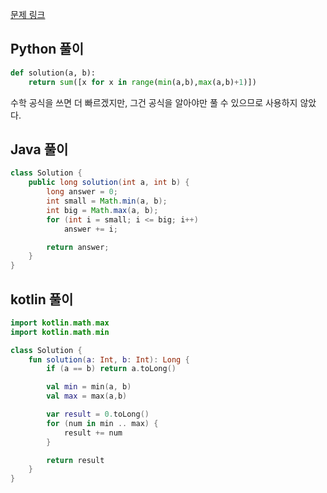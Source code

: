 [문제 링크](https://programmers.co.kr/learn/courses/30/lessons/12912)


## Python 풀이
```python
def solution(a, b):
    return sum([x for x in range(min(a,b),max(a,b)+1)])
```
수학 공식을 쓰면 더 빠르겠지만, 그건 공식을 알아야만 풀 수 있으므로 사용하지 않았다.

## Java 풀이
```java
class Solution {
    public long solution(int a, int b) {
        long answer = 0;
        int small = Math.min(a, b);
        int big = Math.max(a, b);
        for (int i = small; i <= big; i++)
            answer += i;

        return answer;
    }
}
```

## kotlin 풀이
```kotlin
import kotlin.math.max
import kotlin.math.min

class Solution {
    fun solution(a: Int, b: Int): Long {
        if (a == b) return a.toLong()

        val min = min(a, b)
        val max = max(a,b)

        var result = 0.toLong()
        for (num in min .. max) {
            result += num
        }

        return result
    }
}
```
